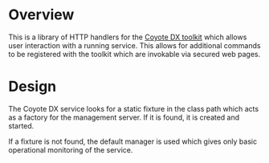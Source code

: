 # Overview

This is a library of HTTP handlers for the [Coyote DX toolkit](https://github.com/sdcote/coyote) which allows user interaction with a running service. This allows for additional commands to be registered with the toolkit which are invokable via secured web pages. 

# Design

The Coyote DX service looks for a static fixture in the class path which acts as a factory for the management server. If it is found, it is created and started.

If a fixture is not found, the default manager is used which gives only basic operational monitoring of the service.
